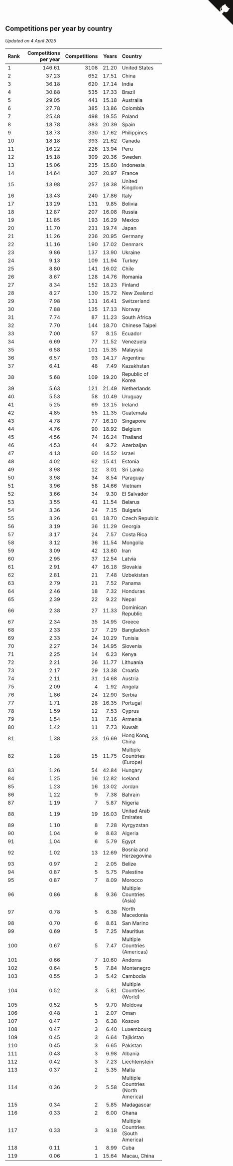 ## Competitions per year by country

*Updated on  4 April 2025*

| Rank | Competitions per year | Competitions | Years | Country |
| :--- | ---: | ---: | ---: | :--- |
| 1 | 146.61 | 3108 | 21.20 | United States |
| 2 | 37.23 | 652 | 17.51 | China |
| 3 | 36.18 | 620 | 17.14 | India |
| 4 | 30.88 | 535 | 17.33 | Brazil |
| 5 | 29.05 | 441 | 15.18 | Australia |
| 6 | 27.78 | 385 | 13.86 | Colombia |
| 7 | 25.48 | 498 | 19.55 | Poland |
| 8 | 18.78 | 383 | 20.39 | Spain |
| 9 | 18.73 | 330 | 17.62 | Philippines |
| 10 | 18.18 | 393 | 21.62 | Canada |
| 11 | 16.22 | 226 | 13.94 | Peru |
| 12 | 15.18 | 309 | 20.36 | Sweden |
| 13 | 15.06 | 235 | 15.60 | Indonesia |
| 14 | 14.64 | 307 | 20.97 | France |
| 15 | 13.98 | 257 | 18.38 | United Kingdom |
| 16 | 13.43 | 240 | 17.86 | Italy |
| 17 | 13.29 | 131 | 9.85 | Bolivia |
| 18 | 12.87 | 207 | 16.08 | Russia |
| 19 | 11.85 | 193 | 16.29 | Mexico |
| 20 | 11.70 | 231 | 19.74 | Japan |
| 21 | 11.26 | 236 | 20.95 | Germany |
| 22 | 11.16 | 190 | 17.02 | Denmark |
| 23 | 9.86 | 137 | 13.90 | Ukraine |
| 24 | 9.13 | 109 | 11.94 | Turkey |
| 25 | 8.80 | 141 | 16.02 | Chile |
| 26 | 8.67 | 128 | 14.76 | Romania |
| 27 | 8.34 | 152 | 18.23 | Finland |
| 28 | 8.27 | 130 | 15.72 | New Zealand |
| 29 | 7.98 | 131 | 16.41 | Switzerland |
| 30 | 7.88 | 135 | 17.13 | Norway |
| 31 | 7.74 | 87 | 11.23 | South Africa |
| 32 | 7.70 | 144 | 18.70 | Chinese Taipei |
| 33 | 7.00 | 57 | 8.15 | Ecuador |
| 34 | 6.69 | 77 | 11.52 | Venezuela |
| 35 | 6.58 | 101 | 15.35 | Malaysia |
| 36 | 6.57 | 93 | 14.17 | Argentina |
| 37 | 6.41 | 48 | 7.49 | Kazakhstan |
| 38 | 5.68 | 109 | 19.20 | Republic of Korea |
| 39 | 5.63 | 121 | 21.49 | Netherlands |
| 40 | 5.53 | 58 | 10.49 | Uruguay |
| 41 | 5.25 | 69 | 13.15 | Ireland |
| 42 | 4.85 | 55 | 11.35 | Guatemala |
| 43 | 4.78 | 77 | 16.10 | Singapore |
| 44 | 4.76 | 90 | 18.92 | Belgium |
| 45 | 4.56 | 74 | 16.24 | Thailand |
| 46 | 4.53 | 44 | 9.72 | Azerbaijan |
| 47 | 4.13 | 60 | 14.52 | Israel |
| 48 | 4.02 | 62 | 15.41 | Estonia |
| 49 | 3.98 | 12 | 3.01 | Sri Lanka |
| 50 | 3.98 | 34 | 8.54 | Paraguay |
| 51 | 3.96 | 58 | 14.66 | Vietnam |
| 52 | 3.66 | 34 | 9.30 | El Salvador |
| 53 | 3.55 | 41 | 11.54 | Belarus |
| 54 | 3.36 | 24 | 7.15 | Bulgaria |
| 55 | 3.26 | 61 | 18.70 | Czech Republic |
| 56 | 3.19 | 36 | 11.29 | Georgia |
| 57 | 3.17 | 24 | 7.57 | Costa Rica |
| 58 | 3.12 | 36 | 11.54 | Mongolia |
| 59 | 3.09 | 42 | 13.60 | Iran |
| 60 | 2.95 | 37 | 12.54 | Latvia |
| 61 | 2.91 | 47 | 16.18 | Slovakia |
| 62 | 2.81 | 21 | 7.48 | Uzbekistan |
| 63 | 2.79 | 21 | 7.52 | Panama |
| 64 | 2.46 | 18 | 7.32 | Honduras |
| 65 | 2.39 | 22 | 9.22 | Nepal |
| 66 | 2.38 | 27 | 11.33 | Dominican Republic |
| 67 | 2.34 | 35 | 14.95 | Greece |
| 68 | 2.33 | 17 | 7.29 | Bangladesh |
| 69 | 2.33 | 24 | 10.29 | Tunisia |
| 70 | 2.27 | 34 | 14.95 | Slovenia |
| 71 | 2.25 | 14 | 6.23 | Kenya |
| 72 | 2.21 | 26 | 11.77 | Lithuania |
| 73 | 2.17 | 29 | 13.38 | Croatia |
| 74 | 2.11 | 31 | 14.68 | Austria |
| 75 | 2.09 | 4 | 1.92 | Angola |
| 76 | 1.86 | 24 | 12.90 | Serbia |
| 77 | 1.71 | 28 | 16.35 | Portugal |
| 78 | 1.59 | 12 | 7.53 | Cyprus |
| 79 | 1.54 | 11 | 7.16 | Armenia |
| 80 | 1.42 | 11 | 7.73 | Kuwait |
| 81 | 1.38 | 23 | 16.69 | Hong Kong, China |
| 82 | 1.28 | 15 | 11.75 | Multiple Countries (Europe) |
| 83 | 1.26 | 54 | 42.84 | Hungary |
| 84 | 1.25 | 16 | 12.82 | Iceland |
| 85 | 1.23 | 16 | 13.02 | Jordan |
| 86 | 1.22 | 9 | 7.38 | Bahrain |
| 87 | 1.19 | 7 | 5.87 | Nigeria |
| 88 | 1.19 | 19 | 16.03 | United Arab Emirates |
| 89 | 1.10 | 8 | 7.28 | Kyrgyzstan |
| 90 | 1.04 | 9 | 8.63 | Algeria |
| 91 | 1.04 | 6 | 5.79 | Egypt |
| 92 | 1.02 | 13 | 12.69 | Bosnia and Herzegovina |
| 93 | 0.97 | 2 | 2.05 | Belize |
| 94 | 0.87 | 5 | 5.75 | Palestine |
| 95 | 0.87 | 7 | 8.09 | Morocco |
| 96 | 0.86 | 8 | 9.36 | Multiple Countries (Asia) |
| 97 | 0.78 | 5 | 6.38 | North Macedonia |
| 98 | 0.70 | 6 | 8.61 | San Marino |
| 99 | 0.69 | 5 | 7.25 | Mauritius |
| 100 | 0.67 | 5 | 7.47 | Multiple Countries (Americas) |
| 101 | 0.66 | 7 | 10.60 | Andorra |
| 102 | 0.64 | 5 | 7.84 | Montenegro |
| 103 | 0.55 | 3 | 5.42 | Cambodia |
| 104 | 0.52 | 3 | 5.81 | Multiple Countries (World) |
| 105 | 0.52 | 5 | 9.70 | Moldova |
| 106 | 0.48 | 1 | 2.07 | Oman |
| 107 | 0.47 | 3 | 6.38 | Kosovo |
| 108 | 0.47 | 3 | 6.40 | Luxembourg |
| 109 | 0.45 | 3 | 6.64 | Tajikistan |
| 110 | 0.45 | 3 | 6.65 | Pakistan |
| 111 | 0.43 | 3 | 6.98 | Albania |
| 112 | 0.42 | 3 | 7.23 | Liechtenstein |
| 113 | 0.37 | 2 | 5.35 | Malta |
| 114 | 0.36 | 2 | 5.58 | Multiple Countries (North America) |
| 115 | 0.34 | 2 | 5.85 | Madagascar |
| 116 | 0.33 | 2 | 6.00 | Ghana |
| 117 | 0.33 | 3 | 9.18 | Multiple Countries (South America) |
| 118 | 0.11 | 1 | 8.99 | Cuba |
| 119 | 0.06 | 1 | 15.64 | Macau, China |


<a href="https://github.com/JustinTimeCuber/wca_statistics" class="github-corner" aria-label="View source on Github"><svg width="80" height="80" viewBox="0 0 250 250" style="fill:#151513; color:#fff; position: absolute; top: 0; border: 0; right: 0;" aria-hidden="true"><path d="M0,0 L115,115 L130,115 L142,142 L250,250 L250,0 Z"></path><path d="M128.3,109.0 C113.8,99.7 119.0,89.6 119.0,89.6 C122.0,82.7 120.5,78.6 120.5,78.6 C119.2,72.0 123.4,76.3 123.4,76.3 C127.3,80.9 125.5,87.3 125.5,87.3 C122.9,97.6 130.6,101.9 134.4,103.2" fill="currentColor" style="transform-origin: 130px 106px;" class="octo-arm"></path><path d="M115.0,115.0 C114.9,115.1 118.7,116.5 119.8,115.4 L133.7,101.6 C136.9,99.2 139.9,98.4 142.2,98.6 C133.8,88.0 127.5,74.4 143.8,58.0 C148.5,53.4 154.0,51.2 159.7,51.0 C160.3,49.4 163.2,43.6 171.4,40.1 C171.4,40.1 176.1,42.5 178.8,56.2 C183.1,58.6 187.2,61.8 190.9,65.4 C194.5,69.0 197.7,73.2 200.1,77.6 C213.8,80.2 216.3,84.9 216.3,84.9 C212.7,93.1 206.9,96.0 205.4,96.6 C205.1,102.4 203.0,107.8 198.3,112.5 C181.9,128.9 168.3,122.5 157.7,114.1 C157.9,116.9 156.7,120.9 152.7,124.9 L141.0,136.5 C139.8,137.7 141.6,141.9 141.8,141.8 Z" fill="currentColor" class="octo-body"></path></svg></a><style>.github-corner:hover .octo-arm{animation:octocat-wave 560ms ease-in-out}@keyframes octocat-wave{0%,100%{transform:rotate(0)}20%,60%{transform:rotate(-25deg)}40%,80%{transform:rotate(10deg)}}@media (max-width:500px){.github-corner:hover .octo-arm{animation:none}.github-corner .octo-arm{animation:octocat-wave 560ms ease-in-out}}</style>
